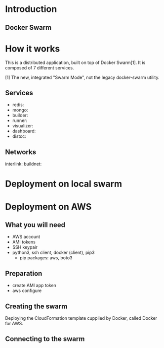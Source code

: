 # Introduction

## Docker Swarm



# How it works

This is a distributed application, built on top of Docker Swarm[1]. It is composed of
7 different services.



[1] The new, integrated "Swarm Mode", not the legacy docker-swarm utility.

## Services

-  redis:
-  mongo:
-  builder:
-  runner:
-  visualizer:
-  dashboard:
-  distcc:

## Networks
  interlink:
  buildnet:


# Deployment on local swarm



# Deployment on AWS

## What you will need

- AWS account
- AMI tokens
- SSH keypair
- python3, ssh client, docker (client), pip3
    - pip packages: aws, boto3

## Preparation

- create AMI app token
- aws configure



## Creating the swarm

Deploying the CloudFormation template cupplied by Docker, called Docker for AWS.


## Connecting to the swarm



